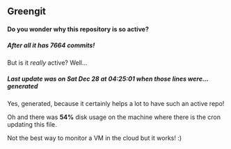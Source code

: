 ## Greengit

#### Do you wonder why this repository is so active?

##### After all it has 7664 commits!

But is it *really* active? Well...

##### Last update was on Sat Dec 28 at 04:25:01 when those lines were... generated

Yes, generated, because it certainly helps a lot to have such an active repo!

Oh and there was **54%** disk usage on the machine
where there is the cron updating this file.

Not the best way to monitor a VM in the cloud but it works! :)
